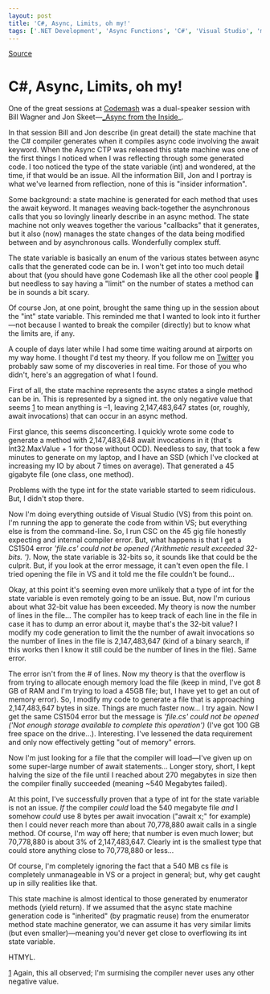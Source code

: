 ```yaml
---
layout: post
title: 'C#, Async, Limits, oh my!'
tags: ['.NET Development', 'Async Functions', 'C#', 'Visual Studio', 'msmvps', 'January 2012']
---
```

[Source](http://blogs.msmvps.com/peterritchie/2012/01/19/c-async-limits-oh-my/ "Permalink to C#, Async, Limits, oh my!")

# C#, Async, Limits, oh my!

One of the great sessions at [Codemash][1] was a dual-speaker session with Bill Wagner and Jon Skeet—[_Async from the Inside][2]_.

In that session Bill and Jon describe (in great detail) the state machine that the C# compiler generates when it compiles async code involving the await keyword. When the Async CTP was released this state machine was one of the first things I noticed when I was reflecting through some generated code. I too noticed the type of the state variable (int) and wondered, at the time, if that would be an issue. All the information Bill, Jon and I portray is what we've learned from reflection, none of this is "insider information".

Some background: a state machine is generated for each method that uses the await keyword. It manages weaving back-together the asynchronous calls that you so lovingly linearly describe in an async method. The state machine not only weaves together the various "callbacks" that it generates, but it also (now) manages the state changes of the data being modified between and by asynchronous calls. Wonderfully complex stuff.

The state variable is basically an enum of the various states between async calls that the generated code can be in. I won't get into too much detail about that (you should have gone Codemash like all the other cool people 🙂 but needless to say having a "limit" on the number of states a method can be in sounds a bit scary.

Of course Jon, at one point, brought the same thing up in the session about the "int" state variable. This reminded me that I wanted to look into it further—not because I wanted to break the compiler (directly) but to know what the limits are, if any.

A couple of days later while I had some time waiting around at airports on my way home. I thought I'd test my theory. If you follow me on [Twitter][3] you probably saw some of my discoveries in real time. For those of you who didn't, here's an aggregation of what I found.

First of all, the state machine represents the async states a single method can be in. This is represented by a signed int. the only negative value that seems [1] to mean anything is –1, leaving 2,147,483,647 states (or, roughly, await invocations) that can occur in an async method.

First glance, this seems disconcerting. I quickly wrote some code to generate a method with 2,147,483,648 await invocations in it (that's Int32.MaxValue + 1 for those without OCD). Needless to say, that took a few minutes to generate on my laptop, and I have an SSD (which I've clocked at increasing my IO by about 7 times on average). That generated a 45 gigabyte file (one class, one method).

Problems with the type int for the state variable started to seem ridiculous. But, I didn't stop there.

Now I'm doing everything outside of Visual Studio (VS) from this point on. I'm running the app to generate the code from within VS; but everything else is from the command-line. So, I run CSC on the 45 gig file honestly expecting and internal compiler error. But, what happens is that I get a CS1504 error _'file.cs' could not be opened ('Arithmetic result exceeded 32-bits. ')._ Now, the state variable is 32-bits so, it sounds like that could be the culprit. But, if you look at the error message, it can't even open the file. I tried opening the file in VS and it told me the file couldn't be found…

Okay, at this point it's seeming even more unlikely that a type of int for the state variable is even remotely going to be an issue. But, now I'm curious about what 32-bit value has been exceeded. My theory is now the number of lines in the file… The compiler has to keep track of each line in the file in case it has to dump an error about it, maybe that's the 32-bit value? I modify my code generation to limit the the number of await invocations so the number of lines in the file is 2,147,483,647 (kind of a binary search, if this works then I know it still could be the number of lines in the file). Same error.

The error isn't from the # of lines. Now my theory is that the overflow is from trying to allocate enough memory load the file (keep in mind, I've got 8 GB of RAM and I'm trying to load a 45GB file; but, I have yet to get an out of memory error). So, I modify my code to generate a file that is approaching 2,147,483,647 bytes in size. Things are much faster now… I try again. Now I get the same CS1504 error but the message is _'file.cs' could not be opened ('Not enough storage available to complete this operation')_ (I've got 100 GB free space on the drive…). Interesting. I've lessened the data requirement and only now effectively getting "out of memory" errors.

Now I'm just looking for a file that the compiler will load—I've given up on some super-large number of await statements… Longer story, short, I kept halving the size of the file until I reached about 270 megabytes in size then the compiler finally succeeded (meaning ~540 Megabytes failed).

At this point, I've successfully proven that a type of int for the state variable is not an issue. _If_ the compiler _could_ load the 540 megabyte file _and_ I somehow _could_ use 8 bytes per await invocation ("await x;" for example) then I could never reach more than about 70,778,880 await calls in a single method. Of course, I'm way off here; that number is even much lower; but 70,778,880 is about 3% of 2,147,483,647. Clearly int is the smallest type that could store anything close to 70,778,880 or less…

Of course, I'm completely ignoring the fact that a 540 MB cs file is completely unmanageable in VS or a project in general; but, why get caught up in silly realities like that.

This state machine is almost identical to those generated by enumerator methods (yield return). If we assumed that the async state machine generation code is "inherited" (by pragmatic reuse) from the enumerator method state machine generator, we can assume it has very similar limits (but even smaller)—meaning you'd never get close to overflowing its int state variable.

HTMYL.

[1] Again, this all observed; I'm surmising the compiler never uses any other negative value.

[1]: http://codemash.org
[2]: http://codemash.org/Sessions/Technology/.NET#Async+From+the+Inside
[3]: http://twitter.com/peterritchie


